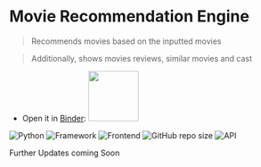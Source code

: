 # Movie Recommendation Engine

> Recommends movies based on the inputted movies

> Additionally, shows movies reviews, similar movies and cast

* Open it in [Binder](https://gesis.mybinder.org/binder/v2/gh/Gonnuru/Movie_Recommender_System/185edd81fe82e1b5f0c5495bb4ace0f600619240):
<a href="https://gesis.mybinder.org/binder/v2/gh/Gonnuru/Movie_Recommender_System/185edd81fe82e1b5f0c5495bb4ace0f600619240"><img src="https://matthiasbussonnier.com/posts/img/binder_logo_128x128.png" width="90" /></a>

![Python](https://img.shields.io/badge/Python-3.8-blueviolet)
![Framework](https://img.shields.io/badge/Framework-Flask-red)
![Frontend](https://img.shields.io/badge/Frontend-HTML/CSS/JS-green)
![GitHub repo size](https://img.shields.io/github/repo-size/Gonnuru/Movie_Recommender_System)
![API](https://img.shields.io/badge/API-TMDB-fcba03)

Further Updates coming Soon
